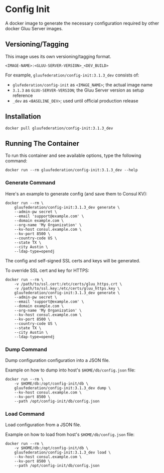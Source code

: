 # Config Init

A docker image to generate the necessary configuration required by other docker Gluu Server images.

## Versioning/Tagging

This image uses its own versioning/tagging format.

    <IMAGE-NAME>:<GLUU-SERVER-VERSION>_<DEV_BUILD>

For example, `gluufederation/config-init:3.1.3_dev` consists of:

- `glufederation/config-init` as `<IMAGE_NAME>`; the actual image name
- `3.1.3` as `GLUU-SERVER-VERSION`; the Gluu Server version as setup reference
- `_dev` as `<BASELINE_DEV>`; used until official production release

## Installation

    docker pull gluufederation/config-init:3.1.3_dev

## Running The Container

To run this container and see available options, type the following command:

    docker run --rm gluufederation/config-init:3.1.3_dev --help

### Generate Command

Here's an example to generate config (and save them to Consul KV):

```
docker run --rm \
    gluufederation/config-init:3.1.3_dev generate \
    --admin-pw secret \
    --email 'support@example.com' \
    --domain example.com \
    --org-name 'My Organization' \
    --kv-host consul.example.com \
    --kv-port 8500 \
    --country-code US \
    --state TX \
    --city Austin \
    --ldap-type=opendj
```

The config and self-signed SSL certs and keys will be generated.

To override SSL cert and key for HTTPS:

```
docker run --rm \
    -v /path/to/ssl.cert:/etc/certs/gluu_https.crt \
    -v /path/to/ssl.key:/etc/certs/gluu_https.key \
    gluufederation/config-init:3.1.3_dev generate \
    --admin-pw secret \
    --email 'support@example.com' \
    --domain example.com \
    --org-name 'My Organization' \
    --kv-host consul.example.com \
    --kv-port 8500 \
    --country-code US \
    --state TX \
    --city Austin \
    --ldap-type=opendj
```

### Dump Command

Dump configuration configuration into a JSON file.

Example on how to dump into host's `$HOME/db/config.json` file:

```
docker run --rm \
    -v $HOME/db:/opt/config-init/db \
    gluufederation/config-init:3.1.3_dev dump \
    --kv-host consul.example.com \
    --kv-port 8500 \
    --path /opt/config-init/db/config.json
```

### Load Command

Load configuration from a JSON file.

Example on how to load from host's `$HOME/db/config.json` file:

```
docker run --rm \
    -v $HOME/db:/opt/config-init/db \
    gluufederation/config-init:3.1.3_dev load \
    --kv-host consul.example.com \
    --kv-port 8500 \
    --path /opt/config-init/db/config.json
```
